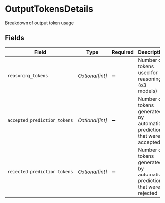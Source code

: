 # OutputTokensDetails

Breakdown of output token usage


## Fields

| Field                                                                 | Type                                                                  | Required                                                              | Description                                                           |
| --------------------------------------------------------------------- | --------------------------------------------------------------------- | --------------------------------------------------------------------- | --------------------------------------------------------------------- |
| `reasoning_tokens`                                                    | *Optional[int]*                                                       | :heavy_minus_sign:                                                    | Number of tokens used for reasoning (o3 models)                       |
| `accepted_prediction_tokens`                                          | *Optional[int]*                                                       | :heavy_minus_sign:                                                    | Number of tokens generated by automatic prediction that were accepted |
| `rejected_prediction_tokens`                                          | *Optional[int]*                                                       | :heavy_minus_sign:                                                    | Number of tokens generated by automatic prediction that were rejected |